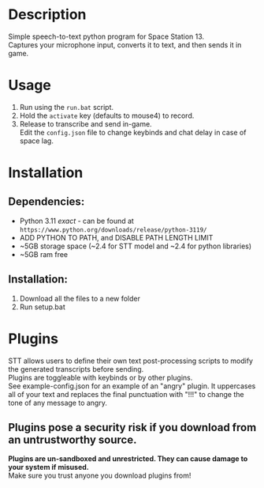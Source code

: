 # Description
Simple speech-to-text python program for Space Station 13.<br/>
Captures your microphone input, converts it to text, and then sends it in game.<br/>

# Usage
1. Run using the `run.bat` script.<br/>
2. Hold the `activate` key (defaults to mouse4) to record.<br/>
3. Release to transcribe and send in-game.<br/>
Edit the `config.json` file to change keybinds and chat delay in case of space lag.<br/>

# Installation
## Dependencies:
 - Python 3.11 *exact* - can be found at `https://www.python.org/downloads/release/python-3119/`
 - ADD PYTHON TO PATH, and DISABLE PATH LENGTH LIMIT
 - ~5GB storage space (~2.4 for STT model and ~2.4 for python libraries)
 - ~5GB ram free
## Installation:
1. Download all the files to a new folder
2. Run setup.bat

# Plugins
STT allows users to define their own text post-processing scripts to modify the generated transcripts before sending.<br/>
Plugins are toggleable with keybinds or by other plugins.<br/>
See example-config.json for an example of an "angry" plugin. It uppercases all of your text and replaces the final punctuation with "!!!" to change the tone of any message to angry.<br/>
## Plugins pose a security risk if you download from an untrustworthy source.
**Plugins are un-sandboxed and unrestricted. They can cause damage to your system if misused.**<br/>
Make sure you trust anyone you download plugins from!
